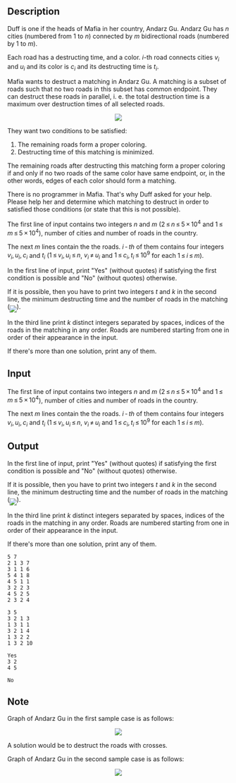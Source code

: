 ## Description

<div><p>Duff is one if the heads of Mafia in her country, Andarz Gu. Andarz Gu has <span class="tex-span"><i>n</i></span> cities (numbered from 1 to <span class="tex-span"><i>n</i></span>) connected by <span class="tex-span"><i>m</i></span> bidirectional roads (numbered by <span class="tex-span">1</span> to <span class="tex-span"><i>m</i></span>).</p><p>Each road has a destructing time, and a color. <span class="tex-span"><i>i</i></span>-th road connects cities <span class="tex-span"><i>v</i><sub class="lower-index"><i>i</i></sub></span> and <span class="tex-span"><i>u</i><sub class="lower-index"><i>i</i></sub></span> and its color is <span class="tex-span"><i>c</i><sub class="lower-index"><i>i</i></sub></span> and its destructing time is <span class="tex-span"><i>t</i><sub class="lower-index"><i>i</i></sub></span>.</p><p>Mafia wants to destruct a <span class="tex-font-style-it">matching</span> in Andarz Gu. A <span class="tex-font-style-it">matching</span> is a subset of roads such that no two roads in this subset has common endpoint. They can destruct these roads in parallel, i. e. the total destruction time is a maximum over destruction times of all selected roads.</p><center> <img class="tex-graphics" src="file://j0SLphIH.png" style="max-width: 100.0%;max-height: 100.0%;"> </center><p>They want two conditions to be satisfied:</p><ol> <li> The remaining roads form a <span class="tex-font-style-it">proper coloring</span>. </li><li> Destructing time of this matching is minimized. </li></ol><p>The remaining roads after destructing this matching form a <span class="tex-font-style-it">proper coloring</span> if and only if no two roads of the same color have same endpoint, or, in the other words, edges of each color should form a <span class="tex-font-style-it">matching</span>.</p><p>There is no programmer in Mafia. That's why Duff asked for your help. Please help her and determine which matching to destruct in order to satisfied those conditions (or state that this is not possible).</p></div><div class="input-specification"><p>The first line of input contains two integers <span class="tex-span"><i>n</i></span> and <span class="tex-span"><i>m</i></span> (<span class="tex-span">2 ≤ <i>n</i> ≤ 5 × 10<sup class="upper-index">4</sup></span> and <span class="tex-span">1 ≤ <i>m</i> ≤ 5 × 10<sup class="upper-index">4</sup></span>), number of cities and number of roads in the country.</p><p>The next <span class="tex-span"><i>m</i></span> lines contain the the roads. <span class="tex-span"><i>i</i> - <i>th</i></span> of them contains four integers <span class="tex-span"><i>v</i><sub class="lower-index"><i>i</i></sub>, <i>u</i><sub class="lower-index"><i>i</i></sub>, <i>c</i><sub class="lower-index"><i>i</i></sub></span> and <span class="tex-span"><i>t</i><sub class="lower-index"><i>i</i></sub></span> (<span class="tex-span">1 ≤ <i>v</i><sub class="lower-index"><i>i</i></sub>, <i>u</i><sub class="lower-index"><i>i</i></sub> ≤ <i>n</i></span>, <span class="tex-span"><i>v</i><sub class="lower-index"><i>i</i></sub> ≠ <i>u</i><sub class="lower-index"><i>i</i></sub></span> and <span class="tex-span">1 ≤ <i>c</i><sub class="lower-index"><i>i</i></sub>, <i>t</i><sub class="lower-index"><i>i</i></sub> ≤ 10<sup class="upper-index">9</sup></span> for each <span class="tex-span">1 ≤ <i>i</i> ≤ <i>m</i></span>).</p></div><div class="output-specification"><p>In the first line of input, print "<span class="tex-font-style-tt">Yes</span>" (without quotes) if satisfying the first condition is possible and "<span class="tex-font-style-tt">No</span>" (without quotes) otherwise.</p><p>If it is possible, then you have to print two integers <span class="tex-span"><i>t</i></span> and <span class="tex-span"><i>k</i></span> in the second line, the minimum destructing time and the number of roads in the matching (<img align="middle" class="tex-formula" src="file://vJR2HqSE.png" style="max-width: 100.0%;max-height: 100.0%;">).</p><p>In the third line print <span class="tex-span"><i>k</i></span> distinct integers separated by spaces, indices of the roads in the matching in any order. Roads are numbered starting from one in order of their appearance in the input.</p><p>If there's more than one solution, print any of them.</p></div>

## Input

<p>The first line of input contains two integers <span class="tex-span"><i>n</i></span> and <span class="tex-span"><i>m</i></span> (<span class="tex-span">2 ≤ <i>n</i> ≤ 5 × 10<sup class="upper-index">4</sup></span> and <span class="tex-span">1 ≤ <i>m</i> ≤ 5 × 10<sup class="upper-index">4</sup></span>), number of cities and number of roads in the country.</p><p>The next <span class="tex-span"><i>m</i></span> lines contain the the roads. <span class="tex-span"><i>i</i> - <i>th</i></span> of them contains four integers <span class="tex-span"><i>v</i><sub class="lower-index"><i>i</i></sub>, <i>u</i><sub class="lower-index"><i>i</i></sub>, <i>c</i><sub class="lower-index"><i>i</i></sub></span> and <span class="tex-span"><i>t</i><sub class="lower-index"><i>i</i></sub></span> (<span class="tex-span">1 ≤ <i>v</i><sub class="lower-index"><i>i</i></sub>, <i>u</i><sub class="lower-index"><i>i</i></sub> ≤ <i>n</i></span>, <span class="tex-span"><i>v</i><sub class="lower-index"><i>i</i></sub> ≠ <i>u</i><sub class="lower-index"><i>i</i></sub></span> and <span class="tex-span">1 ≤ <i>c</i><sub class="lower-index"><i>i</i></sub>, <i>t</i><sub class="lower-index"><i>i</i></sub> ≤ 10<sup class="upper-index">9</sup></span> for each <span class="tex-span">1 ≤ <i>i</i> ≤ <i>m</i></span>).</p>

## Output

<p>In the first line of input, print "<span class="tex-font-style-tt">Yes</span>" (without quotes) if satisfying the first condition is possible and "<span class="tex-font-style-tt">No</span>" (without quotes) otherwise.</p><p>If it is possible, then you have to print two integers <span class="tex-span"><i>t</i></span> and <span class="tex-span"><i>k</i></span> in the second line, the minimum destructing time and the number of roads in the matching (<img align="middle" class="tex-formula" src="file://vJR2HqSE.png" style="max-width: 100.0%;max-height: 100.0%;">).</p><p>In the third line print <span class="tex-span"><i>k</i></span> distinct integers separated by spaces, indices of the roads in the matching in any order. Roads are numbered starting from one in order of their appearance in the input.</p><p>If there's more than one solution, print any of them.</p>





```input1
5 7
2 1 3 7
3 1 1 6
5 4 1 8
4 5 1 1
3 2 2 3
4 5 2 5
2 3 2 4

```




```input2
3 5
3 2 1 3
1 3 1 1
3 2 1 4
1 3 2 2
1 3 2 10

```




```output1
Yes
3 2
4 5

```




```output2
No

```



## Note

<p>Graph of Andarz Gu in the first sample case is as follows:</p><center> <img class="tex-graphics" src="file://pWBqJ57F.png" style="max-width: 100.0%;max-height: 100.0%;"> </center><p>A solution would be to destruct the roads with crosses.</p><p>Graph of Andarz Gu in the second sample case is as follows:</p><center> <img class="tex-graphics" src="file://HRst41Ej.png" style="max-width: 100.0%;max-height: 100.0%;"> </center>
